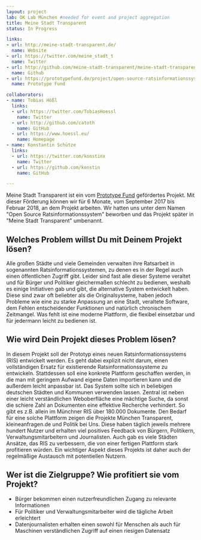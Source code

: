 ```yaml
---
layout: project
lab: OK Lab München #needed for event and project aggregation
title: Meine Stadt Transparent
status: In Progress

links:
- url: http://meine-stadt-transparent.de/
  name: Website
- url: https://twitter.com/meine_stadt_t
  name: Twitter
- url: http://github.com/meine-stadt-transparent/meine-stadt-transparent/
  name: Github
- url: https://prototypefund.de/project/open-source-ratsinformationssystem/
  name: Prototype Fund

collaborators:
- name: Tobias Hößl
  links:
  - url: https://twitter.com/TobiasHoessl
    name: Twitter
  - url: http://github.com/catoth
    name: GitHub
  - url: https://www.hoessl.eu/
    name: Homepage
- name: Konstantin Schütze
  links:
  - url: https://twitter.com/konstinx
    name: Twitter
  - url: https://github.com/konstin
    name: GitHub

---
```


Meine Stadt Transparent ist ein vom [Prototype Fund](https://prototypefund.de) gefördertes Projekt. Mit dieser Förderung können wir für 6 Monate, vom September 2017 bis Februar 2018, an dem Projekt arbeiten. Wir hatten uns unter dem Namen "Open Source Ratsinformationssystem" beworben und das Projekt später in "Meine Stadt Transparent" umbenannt.

## Welches Problem willst Du mit Deinem Projekt lösen?

Alle großen Städte und viele Gemeinden verwalten ihre Ratsarbeit in sogenannten Ratsinformationssystemen, zu denen es in der Regel auch einen öffentlichen Zugriff gibt. Leider sind fast alle dieser Systeme veraltet und für Bürger und Politiker gleichermaßen schlecht zu bedienen, weshalb es einige Initiativen gab und gibt, die alternative System entwickelt haben. Diese sind zwar oft beliebter als die Originalsysteme, haben jedoch Probleme wie eine zu starke Anpassung an eine Stadt, veraltete Software, dem Fehlen entscheidender Funktionen und natürlich chronischem Zeitmangel. Was fehlt ist eine moderne Plattform, die flexibel einsetzbar und für jedermann leicht zu bedienen ist.

## Wie wird Dein Projekt dieses Problem lösen?    

In diesem Projekt soll der Prototyp eines neuen Ratsinformationssystems (RIS) entwickelt werden. Es geht dabei explizit nicht darum, einen vollständigen Ersatz für existierende Ratsinformationssysteme zu entwickeln. Stattdessen soll eine konkrete Plattform geschaffen werden, in die man mit geringem Aufwand eigene Daten importieren kann und die außerdem leicht anpassbar ist. Das System sollte sich in beliebigen deutschen Städten und Kommunen verwenden lassen. Zentral ist neben einer leicht verständlichen Weboberfläche eine mächtige Suche, da sonst die schiere Zahl an Dokumenten eine effektive Recherche verhindert. So gibt es z.B. allein im Münchner RIS über 180.000 Dokumente.
Den Bedarf für eine solche Plattform zeigen die Projekte München Transparent, kleineanfragen.de und Politik bei Uns. Diese haben täglich jeweils mehrere hundert Nutzer und erhalten viel positives Feedback von Bürgern, Politikern, Verwaltungsmitarbeitern und Journalisten. Auch gab es viele Städten Ansätze, das RIS zu verbessern, die von einer fertigen Plattform stark profitieren würden. Ein wichtiger Aspekt dieses Projekts ist daher auch der regelmäßige Austausch mit potentiellen Nutzern.

## Wer ist die Zielgruppe? Wie profitiert sie vom Projekt?

 - Bürger bekommen einen nutzerfreundlichen Zugang zu relevante Informationen
 - Für Politiker und Verwaltungsmitarbeiter wird die tägliche Arbeit erleichtert
 - Datenjournalisten erhalten einen sowohl für Menschen als auch für Maschinen verständlichen Zugriff auf einen riesigen Datensatz
